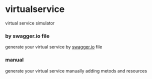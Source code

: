 # virtualservice
virtual service simulator


### by swagger.io file
generate your virtual service by <a href="https://swagger.io" target="_blank">swagger.io</a> file


### manual
generate your virtual service manually adding metods and resources
